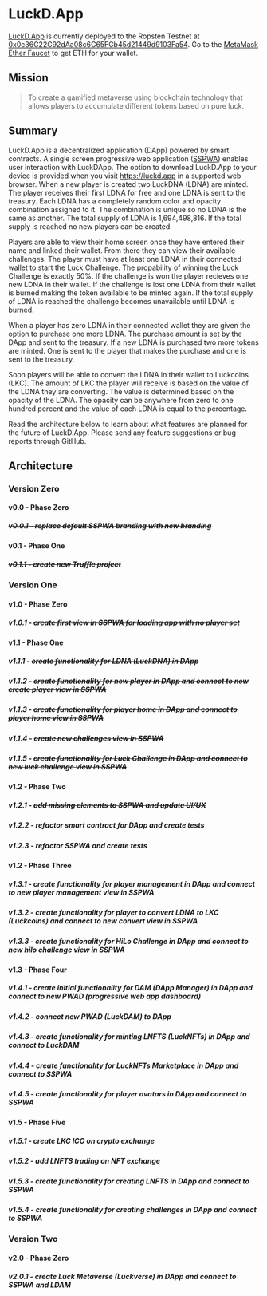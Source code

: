 # LuckD.App
 [LuckD.App](https://luckd.app "LuckD.App") is currently deployed to the Ropsten Testnet at [0x0c36C22C92dAa08c6C65FCb45d21449d9103Fa54](https://ropsten.etherscan.io/address/0x0c36C22C92dAa08c6C65FCb45d21449d9103Fa54 "View on Etherscan"). Go to the [MetaMask Ether Faucet](https://faucet.metamask.io/ "MetaMask Ether Faucet") to get ETH for your wallet.


## Mission

> To create a gamified metaverse using blockchain technology that allows players to accumulate different tokens based on pure luck.



## Summary

LuckD.App is a decentralized application (DApp) powered by smart contracts. A single screen progressive web application ([SSPWA](https://sspw.app "Interact with the SSPWA Template")) enables user interaction with LuckDApp. The option to download LuckD.App to your device is provided when you visit https://luckd.app in a supported web browser. When a new player is created two LuckDNA (LDNA) are minted. The player receives their first LDNA for free and one LDNA is sent to the treasury. Each LDNA has a completely random color and opacity combination assigned to it. The combination is unique so no LDNA is the same as another. The total supply of LDNA is 1,694,498,816. If the total supply is reached no new players can be created.

Players are able to view their home screen once they have entered their name and linked their wallet. From there they can view their available challenges. The player must have at least one LDNA in their connected wallet to start the Luck Challenge. The propability of winning the Luck Challenge is exactly 50%. If the challenge is won the player recieves one new LDNA in their wallet. If the challenge is lost one LDNA from their wallet is burned making the token available to be minted again. If the total supply of LDNA is reached the challenge becomes unavailable until LDNA is burned.

When a player has zero LDNA in their connected wallet they are given the option to purchase one more LDNA. The purchase amount is set by the DApp and sent to the treasury. If a new LDNA is purchased two more tokens are minted. One is sent to the player that makes the purchase and one is sent to the treasury.

Soon players will be able to convert the LDNA in their wallet to Luckcoins (LKC). The amount of LKC the player will receive is based on the value of the LDNA they are converting. The value is determined based on the opacity of the LDNA. The opacity can be anywhere from zero to one hundred percent and the value of each LDNA is equal to the percentage.

Read the architecture below to learn about what features are planned for the future of LuckD.App. Please send any feature suggestions or bug reports through GitHub.



## Architecture


### Version Zero


#### v0.0 - Phase Zero

##### ~~v0.0.1 - replace default SSPWA branding with new branding~~

#### v0.1 - Phase One

##### ~~v0.1.1 - create new Truffle project~~


### Version One


#### v1.0 - Phase Zero

##### v1.0.1 - ~~create first view in SSPWA for loading app with no player set~~

#### v1.1 - Phase One

##### v1.1.1 - ~~create functionality for LDNA (LuckDNA) in DApp~~

##### v1.1.2 - ~~create functionality for new player in DApp and connect to new create player view in SSPWA~~

##### v1.1.3 - ~~create functionality for player home in DApp and connect to player home view in SSPWA~~

##### v1.1.4 - ~~create new challenges view in SSPWA~~

##### v1.1.5 - ~~create functionality for Luck Challenge in DApp and connect to new luck challenge view in SSPWA~~

#### v1.2 - Phase Two

##### v1.2.1 - ~~add missing elements to SSPWA and update UI/UX~~

##### v1.2.2 - refactor smart contract for DApp and create tests

##### v1.2.3 - refactor SSPWA and create tests

#### v1.2 - Phase Three

##### v1.3.1 - create functionality for player management in DApp and connect to new player management view in SSPWA

##### v1.3.2 - create functionality for player to convert LDNA to LKC (Luckcoins) and connect to new convert view in SSPWA

##### v1.3.3 - create functionality for HiLo Challenge in DApp and connect to new hilo challenge view in SSPWA

#### v1.3 - Phase Four

##### v1.4.1 - create initial functionality for DAM (DApp Manager) in DApp and connect to new PWAD (progressive web app dashboard)

##### v1.4.2 - connect new PWAD (LuckDAM) to DApp

##### v1.4.3 - create functionality for minting LNFTS (LuckNFTs) in DApp and connect to LuckDAM

##### v1.4.4 - create functionality for LuckNFTs Marketplace in DApp and connect to SSPWA

##### v1.4.5 - create functionality for player avatars in DApp and connect to SSPWA

#### v1.5 - Phase Five

##### v1.5.1 - create LKC ICO on crypto exchange

##### v1.5.2 - add LNFTS trading on NFT exchange

##### v1.5.3 - create functionality for creating LNFTS in DApp and connect to SSPWA

##### v1.5.4 - create functionality for creating challenges in DApp and connect to SSPWA


### Version Two


#### v2.0 - Phase Zero

##### v2.0.1 - create Luck Metaverse (Luckverse) in DApp and connect to SSPWA and LDAM
